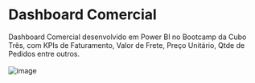 # Dashboard Comercial
Dashboard Comercial desenvolvido em Power BI no Bootcamp da Cubo Três, com KPIs de Faturamento, Valor de Frete, Preço Unitário, Qtde de Pedidos entre outros.
<br>
<br>
![image](https://github.com/lucasreis-dev/Dashboard-Comercial/assets/54812187/e826e736-309f-4865-8e01-bbd9778b474e)

